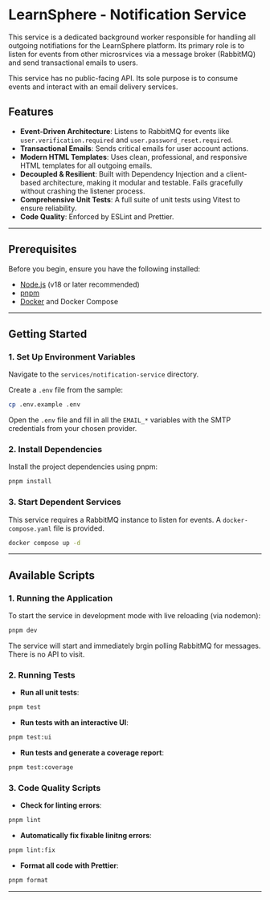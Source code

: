 # LearnSphere - Notification Service

This service is a dedicated background worker responsible for handling all outgoing notifiations for the LearnSphere platform. Its primary role is to listen for events from other microsrvices via a message broker (RabbitMQ) and send transactional emails to users.

This service has no public-facing API. Its sole purpose is to consume events and interact with an email delivery services.

## Features

- **Event-Driven Architecture**: Listens to RabbitMQ for events like `user.verification.required` and `user.password_reset.required`.
- **Transactional Emails**: Sends critical emails for user account actions.
- **Modern HTML Templates**: Uses clean, professional, and responsive HTML templates for all outgoing emails.
- **Decoupled & Resilient**: Built with Dependency Injection and a client-based architecture, making it modular and testable. Fails gracefully without crashing the listener process.
- **Comprehensive Unit Tests**: A full suite of unit tests using Vitest to ensure reliability.
- **Code Quality**: Enforced by ESLint and Prettier.

---

## Prerequisites

Before you begin, ensure you have the following installed:

- [Node.js](https://nodejs.org/) (v18 or later recommended)
- [pnpm](https://pnpm.io/installation)
- [Docker](https://www.docker.com/get-started/) and Docker Compose

---

## Getting Started

### 1. Set Up Environment Variables

Navigate to the `services/notification-service` directory.

Create a `.env` file from the sample:

```bash
cp .env.example .env
```

Open the `.env` file and fill in all the `EMAIL_*` variables with the SMTP credentials from your chosen provider.

### 2. Install Dependencies

Install the project dependencies using pnpm:

```bash
pnpm install
```

### 3. Start Dependent Services

This service requires a RabbitMQ instance to listen for events. A `docker-compose.yaml` file is provided.

```bash
docker compose up -d
```

---

## Available Scripts

### 1. Running the Application

To start the service in development mode with live reloading (via nodemon):

```bash
pnpm dev
```

The service will start and immediately brgin polling RabbitMQ for messages. There is no API to visit.

### 2. Running Tests

- **Run all unit tests**:

```bash
pnpm test
```

- **Run tests with an interactive UI**:

```bash
pnpm test:ui
```

- **Run tests and generate a coverage report**:

```bash
pnpm test:coverage
```

### 3. Code Quality Scripts

- **Check for linting errors**:

```bash
pnpm lint
```

- **Automatically fix fixable linitng errors**:

```bash
pnpm lint:fix
```

- **Format all code with Prettier**:

```bash
pnpm format
```

---
